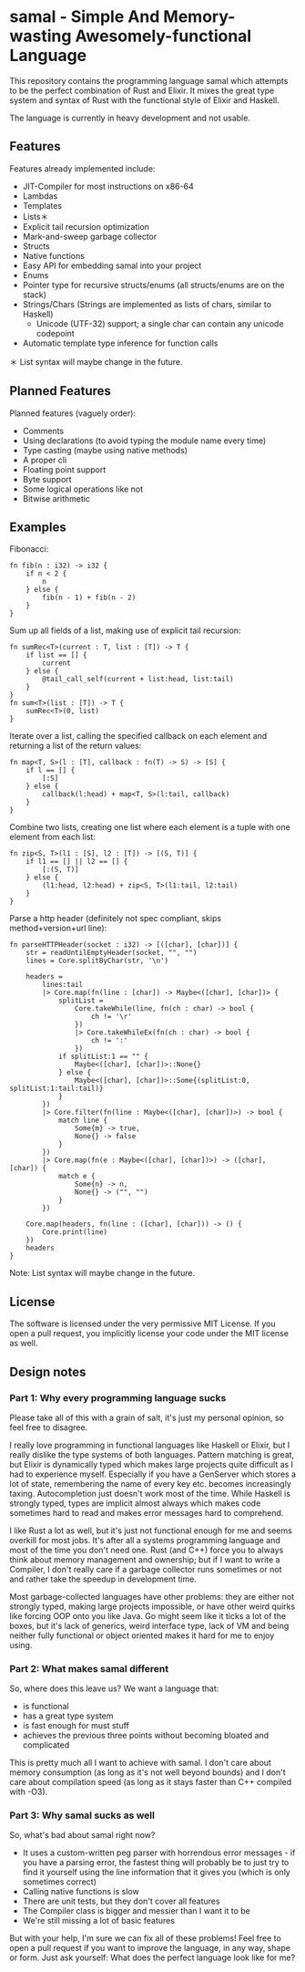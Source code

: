 # samal - Simple And Memory-wasting Awesomely-functional Language

This repository contains the programming language samal which attempts to be the
perfect combination of Rust and Elixir. It mixes the great type system and syntax of Rust with
the functional style of Elixir and Haskell.

The language is currently in heavy development and not usable.

## Features

Features already implemented include:
* JIT-Compiler for most instructions on x86-64
* Lambdas
* Templates
* Lists＊
* Explicit tail recursion optimization
* Mark-and-sweep garbage collector
* Structs
* Native functions
* Easy API for embedding samal into your project
* Enums
* Pointer type for recursive structs/enums (all structs/enums are on the stack)
* Strings/Chars (Strings are implemented as lists of chars, similar to Haskell)
    * Unicode (UTF-32) support; a single char can contain any unicode codepoint
* Automatic template type inference for function calls

＊ List syntax will maybe change in the future.

## Planned Features

Planned features (vaguely order):

* Comments
* Using declarations (to avoid typing the module name every time)
* Type casting (maybe using native methods)
* A proper cli
* Floating point support
* Byte support
* Some logical operations like not
* Bitwise arithmetic

## Examples

Fibonacci:

    fn fib(n : i32) -> i32 {
        if n < 2 {
            n
        } else {
            fib(n - 1) + fib(n - 2)
        }
    }

Sum up all fields of a list, making use of explicit tail recursion:

    fn sumRec<T>(current : T, list : [T]) -> T {
        if list == [] {
            current
        } else {
            @tail_call_self(current + list:head, list:tail)
        }
    }
    fn sum<T>(list : [T]) -> T {
        sumRec<T>(0, list)
    }


Iterate over a list, calling the specified callback on each element and returning a list of the return values:

    fn map<T, S>(l : [T], callback : fn(T) -> S) -> [S] {
        if l == [] {
            [:S]
        } else {
            callback(l:head) + map<T, S>(l:tail, callback)
        }
    }


Combine two lists, creating one list where each element is a tuple with one element from each list:

    fn zip<S, T>(l1 : [S], l2 : [T]) -> [(S, T)] {
        if l1 == [] || l2 == [] {
            [:(S, T)]
        } else {
            (l1:head, l2:head) + zip<S, T>(l1:tail, l2:tail)
        }
    }

Parse a http header (definitely not spec compliant, skips method+version+url line):

    fn parseHTTPHeader(socket : i32) -> [([char], [char])] {
        str = readUntilEmptyHeader(socket, "", "")
        lines = Core.splitByChar(str, '\n')
        
        headers =
            lines:tail
            |> Core.map(fn(line : [char]) -> Maybe<([char], [char])> {
                splitList =
                    Core.takeWhile(line, fn(ch : char) -> bool {
                        ch != '\r'
                    })
                    |> Core.takeWhileEx(fn(ch : char) -> bool {
                        ch != ':'
                    })
                if splitList:1 == "" {
                    Maybe<([char], [char])>::None{}
                } else {
                    Maybe<([char], [char])>::Some{(splitList:0, splitList:1:tail:tail)}
                }
            })
            |> Core.filter(fn(line : Maybe<([char], [char])>) -> bool {
                match line {
                    Some{m} -> true,
                    None{} -> false
                }
            })
            |> Core.map(fn(e : Maybe<([char], [char])>) -> ([char], [char]) {
                match e {
                    Some{n} -> n,
                    None{} -> ("", "")
                }
            })

        Core.map(headers, fn(line : ([char], [char])) -> () {
            Core.print(line)
        })
        headers
    }

Note: List syntax will maybe change in the future.

## License

The software is licensed under the very permissive MIT License. If you open a pull request, you implicitly 
license your code under the MIT license as well.

## Design notes

### Part 1: Why every programming language sucks

Please take all of this with a grain of salt, it's just my personal opinion, so feel free to disagree.

I really love programming in functional languages like Haskell or Elixir, but I really
dislike the type systems of both languages. Pattern matching is great, but Elixir is dynamically typed
which makes large projects quite difficult as I had to experience myself. Especially if you have a
GenServer which stores a lot of state, remembering the name of every key etc. becomes increasingly taxing.
Autocompletion just doesn't work most of the time. While Haskell is strongly typed, types are implicit
almost always which makes code sometimes hard to read and makes error messages hard to comprehend.

I like Rust a lot as well, but it's just not functional enough for me and seems overkill for most jobs. It's after
all a systems programming language and most of the time you don't need one. Rust (and C++) force you to always
think about memory management and ownership; but if I want to write a Compiler, I don't really care if a garbage
collector runs sometimes or not and rather take the speedup in development time.

Most garbage-collected languages have other problems: they are either not strongly typed, making large projects
impossible, or have other weird quirks like forcing OOP onto you like Java. Go might seem like it ticks a lot
of the boxes, but it's lack of generics, weird interface type, lack of VM and being neither fully functional
or object oriented makes it hard for me to enjoy using.

### Part 2: What makes samal different

So, where does this leave us? We want a language that:

* is functional
* has a great type system
* is fast enough for must stuff
* achieves the previous three points without becoming bloated and complicated

This is pretty much all I want to achieve with samal. I don't care about memory consumption (as long as it's
not well beyond bounds) and I don't care about compilation speed (as long as it stays faster than C++ compiled with
-O3).

### Part 3: Why samal sucks as well

So, what's bad about samal right now?

* It uses a custom-written peg parser with horrendous error messages - if you have a parsing error, the fastest
  thing will probably be to just try to find it yourself using the line information that it gives you (which is only
  sometimes correct)
* Calling native functions is slow
* There are unit tests, but they don't cover all features
* The Compiler class is bigger and messier than I want it to be
* We're still missing a lot of basic features

But with your help, I'm sure we can fix all of these problems! Feel free to open a pull request if you want to
improve the language, in any way, shape or form. Just ask yourself: What does the perfect language look like for me?
